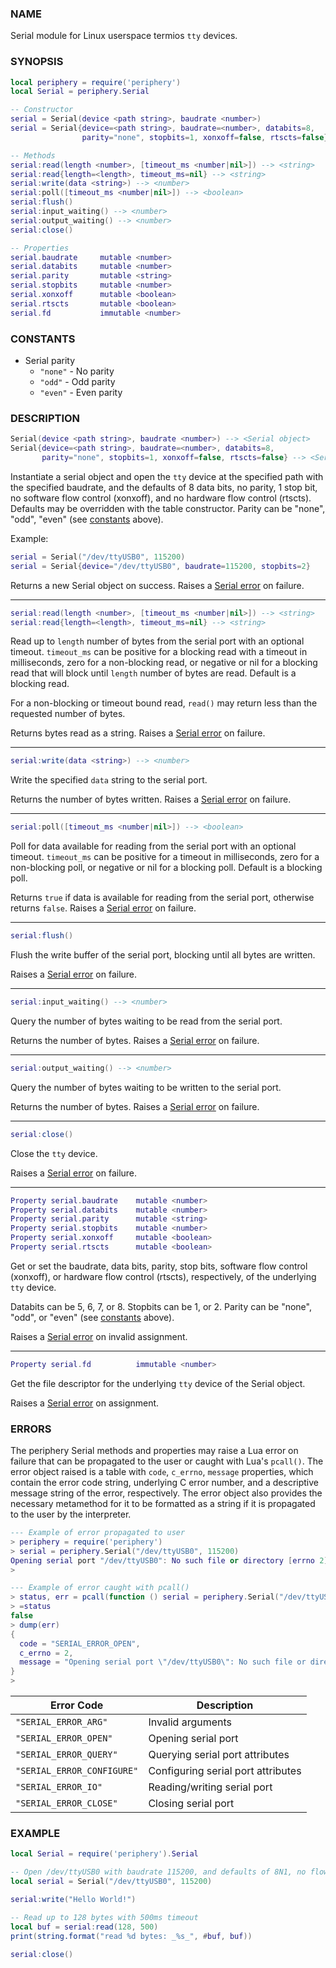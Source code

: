 ### NAME

Serial module for Linux userspace termios `tty` devices.

### SYNOPSIS

``` lua
local periphery = require('periphery')
local Serial = periphery.Serial

-- Constructor
serial = Serial(device <path string>, baudrate <number>)
serial = Serial{device=<path string>, baudrate=<number>, databits=8,
                parity="none", stopbits=1, xonxoff=false, rtscts=false}

-- Methods
serial:read(length <number>, [timeout_ms <number|nil>]) --> <string>
serial:read{length=<length>, timeout_ms=nil} --> <string>
serial:write(data <string>) --> <number>
serial:poll([timeout_ms <number|nil>]) --> <boolean>
serial:flush()
serial:input_waiting() --> <number>
serial:output_waiting() --> <number>
serial:close()

-- Properties
serial.baudrate     mutable <number>
serial.databits     mutable <number>
serial.parity       mutable <string>
serial.stopbits     mutable <number>
serial.xonxoff      mutable <boolean>
serial.rtscts       mutable <boolean>
serial.fd           immutable <number>
```

### CONSTANTS

* Serial parity
    * `"none"` - No parity
    * `"odd"` - Odd parity
    * `"even"` - Even parity

### DESCRIPTION

``` lua
Serial(device <path string>, baudrate <number>) --> <Serial object>
Serial{device=<path string>, baudrate=<number>, databits=8,
       parity="none", stopbits=1, xonxoff=false, rtscts=false} --> <Serial object>
```

Instantiate a serial object and open the `tty` device at the specified path with the specified baudrate, and the defaults of 8 data bits, no parity, 1 stop bit, no software flow control (xonxoff), and no hardware flow control (rtscts). Defaults may be overridden with the table constructor. Parity can be "none", "odd", "even" (see [constants](#constants) above).

Example:
``` lua
serial = Serial("/dev/ttyUSB0", 115200)
serial = Serial{device="/dev/ttyUSB0", baudrate=115200, stopbits=2}
```

Returns a new Serial object on success. Raises a [Serial error](#errors) on failure.

--------------------------------------------------------------------------------

``` lua
serial:read(length <number>, [timeout_ms <number|nil>]) --> <string>
serial:read{length=<length>, timeout_ms=nil} --> <string>
```
Read up to `length` number of bytes from the serial port with an optional timeout. `timeout_ms` can be positive for a blocking read with a timeout in milliseconds, zero for a non-blocking read, or negative or nil for a blocking read that will block until `length` number of bytes are read. Default is a blocking read.

For a non-blocking or timeout bound read, `read()` may return less than the requested number of bytes.

Returns bytes read as a string. Raises a [Serial error](#errors) on failure.

--------------------------------------------------------------------------------

``` lua
serial:write(data <string>) --> <number>
```
Write the specified `data` string to the serial port.

Returns the number of bytes written. Raises a [Serial error](#errors) on failure.

--------------------------------------------------------------------------------

``` lua
serial:poll([timeout_ms <number|nil>]) --> <boolean>
```
Poll for data available for reading from the serial port with an optional timeout. `timeout_ms` can be positive for a timeout in milliseconds, zero for a non-blocking poll, or negative or nil for a blocking poll. Default is a blocking poll.

Returns `true` if data is available for reading from the serial port, otherwise returns `false`. Raises a [Serial error](#errors) on failure.

--------------------------------------------------------------------------------

``` lua
serial:flush()
```
Flush the write buffer of the serial port, blocking until all bytes are written.

Raises a [Serial error](#errors) on failure.

--------------------------------------------------------------------------------

``` lua
serial:input_waiting() --> <number>
```
Query the number of bytes waiting to be read from the serial port.

Returns the number of bytes. Raises a [Serial error](#errors) on failure.

--------------------------------------------------------------------------------

``` lua
serial:output_waiting() --> <number>
```
Query the number of bytes waiting to be written to the serial port.

Returns the number of bytes. Raises a [Serial error](#errors) on failure.

--------------------------------------------------------------------------------

``` lua
serial:close()
```
Close the `tty` device.

Raises a [Serial error](#errors) on failure.

--------------------------------------------------------------------------------

``` lua
Property serial.baudrate    mutable <number>
Property serial.databits    mutable <number>
Property serial.parity      mutable <string>
Property serial.stopbits    mutable <number>
Property serial.xonxoff     mutable <boolean>
Property serial.rtscts      mutable <boolean>
```
Get or set the baudrate, data bits, parity, stop bits, software flow control (xonxoff), or hardware flow control (rtscts), respectively, of the underlying `tty` device.

Databits can be 5, 6, 7, or 8. Stopbits can be 1, or 2. Parity can be "none", "odd", or "even" (see [constants](#constants) above).

Raises a [Serial error](#errors) on invalid assignment.

--------------------------------------------------------------------------------

``` lua
Property serial.fd          immutable <number>
```
Get the file descriptor for the underlying `tty` device of the Serial object.

Raises a [Serial error](#errors) on assignment.

### ERRORS

The periphery Serial methods and properties may raise a Lua error on failure that can be propagated to the user or caught with Lua's `pcall()`. The error object raised is a table with `code`, `c_errno`, `message` properties, which contain the error code string, underlying C error number, and a descriptive message string of the error, respectively. The error object also provides the necessary metamethod for it to be formatted as a string if it is propagated to the user by the interpreter.

``` lua
--- Example of error propagated to user
> periphery = require('periphery')
> serial = periphery.Serial("/dev/ttyUSB0", 115200)
Opening serial port "/dev/ttyUSB0": No such file or directory [errno 2]
> 

--- Example of error caught with pcall()
> status, err = pcall(function () serial = periphery.Serial("/dev/ttyUSB0", 115200) end)
> =status
false
> dump(err)
{
  code = "SERIAL_ERROR_OPEN",
  c_errno = 2,
  message = "Opening serial port \"/dev/ttyUSB0\": No such file or directory [errno 2]"
}
> 
```

| Error Code                    | Description                           |
|-------------------------------|---------------------------------------|
| `"SERIAL_ERROR_ARG"`          | Invalid arguments                     |
| `"SERIAL_ERROR_OPEN"`         | Opening serial port                   |
| `"SERIAL_ERROR_QUERY"`        | Querying serial port attributes       |
| `"SERIAL_ERROR_CONFIGURE"`    | Configuring serial port attributes    |
| `"SERIAL_ERROR_IO"`           | Reading/writing serial port           |
| `"SERIAL_ERROR_CLOSE"`        | Closing serial port                   |

### EXAMPLE

``` lua
local Serial = require('periphery').Serial

-- Open /dev/ttyUSB0 with baudrate 115200, and defaults of 8N1, no flow control
local serial = Serial("/dev/ttyUSB0", 115200)

serial:write("Hello World!")

-- Read up to 128 bytes with 500ms timeout
local buf = serial:read(128, 500)
print(string.format("read %d bytes: _%s_", #buf, buf))

serial:close()
```

